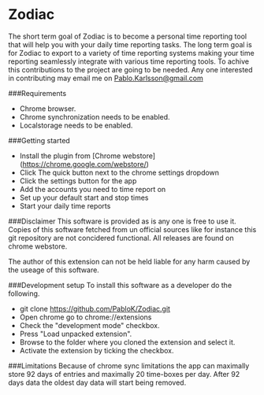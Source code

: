 Zodiac
=================
The short term goal of Zodiac is to become a personal time reporting tool that will help you with your daily time reporting tasks. The long term goal is for Zodiac to export to a variety of time reporting systems making your time reporting seamlessly integrate with various time reporting tools. To achive this contributions to the project are going to be needed. Any one interested in contributing may email me on Pablo.Karlsson@gmail.com

###Requirements
* Chrome browser.
* Chrome synchronization needs to be enabled.
* Localstorage needs to be enabled.

###Getting started
* Install the plugin from [Chrome webstore] (https://chrome.google.com/webstore/) 
* Click The quick button next to the chrome settings dropdown
* Click the settings button for the app
* Add the accounts you need to time report on
* Set up your default start and stop times
* Start your daily time reports

###Disclaimer
This software is provided as is any one is free to use it. Copies of this software fetched from un official sources like for instance this git repository are not concidered functional. All releases are found on chrome webstore.

The author of this extension can not be held liable for any harm caused by the useage of this software.


###Development setup
To install this software as a developer do the following.

* git clone https://github.com/PabloK/Zodiac.git
* Open chrome go to chrome://extensions
* Check the "development mode" checkbox.
* Press "Load unpacked extension".
* Browse to the folder where you cloned the extension and select it.
* Activate the extension by ticking the checkbox.

###Limitations
Because of chrome sync limitations the app can maximally store 92 days of entries and maximally 20 time-boxes per day. After 92 days data the oldest day data will start being removed.